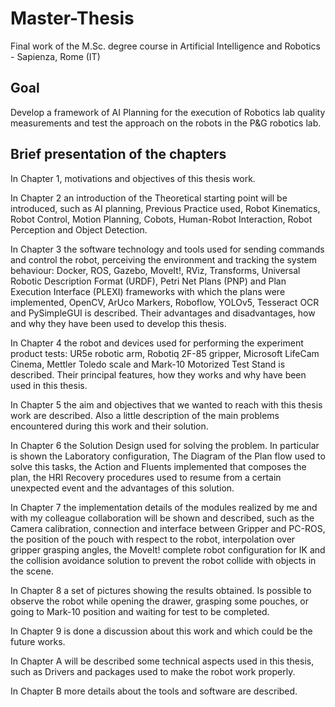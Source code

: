 # Master-Thesis
Final work of the M.Sc. degree course in Artificial Intelligence and Robotics - Sapienza, Rome (IT)

## Goal

Develop a framework of AI Planning for the execution of Robotics lab quality
measurements and test the approach on the robots in the P&G robotics lab.

## Brief presentation of the chapters

In Chapter 1, motivations and objectives of this thesis work.

In Chapter 2 an introduction of the Theoretical starting point will be introduced, such as AI
planning, Previous Practice used, Robot Kinematics, Robot Control, Motion Planning,
Cobots, Human-Robot Interaction, Robot Perception and Object Detection.

In Chapter 3 the software technology and tools used for sending commands and control
the robot, perceiving the environment and tracking the system behaviour: Docker, ROS,
Gazebo, MoveIt!, RViz, Transforms, Universal Robotic Description Format (URDF), Petri
Net Plans (PNP) and Plan Execution Interface (PLEXI) frameworks with which the plans
were implemented, OpenCV, ArUco Markers, Roboflow, YOLOv5, Tesseract OCR and
PySimpleGUI is described. Their advantages and disadvantages, how and why they have
been used to develop this thesis.

In Chapter 4 the robot and devices used for performing the experiment product tests:
UR5e robotic arm, Robotiq 2F-85 gripper, Microsoft LifeCam Cinema, Mettler Toledo scale
and Mark-10 Motorized Test Stand is described. Their principal features, how they works
and why have been used in this thesis.

In Chapter 5 the aim and objectives that we wanted to reach with this thesis work are
described. Also a little description of the main problems encountered during this work and
their solution.

In Chapter 6 the Solution Design used for solving the problem. In particular is shown
the Laboratory configuration, The Diagram of the Plan flow used to solve this tasks, the
Action and Fluents implemented that composes the plan, the HRI Recovery procedures used
to resume from a certain unexpected event and the advantages of this solution.

In Chapter 7 the implementation details of the modules realized by me and with
my colleague collaboration will be shown and described, such as the Camera calibration,
connection and interface between Gripper and PC-ROS, the position of the pouch with
respect to the robot, interpolation over gripper grasping angles, the MoveIt! complete robot
configuration for IK and the collision avoidance solution to prevent the robot collide with
objects in the scene.

In Chapter 8 a set of pictures showing the results obtained. Is possible to observe the
robot while opening the drawer, grasping some pouches, or going to Mark-10 position and
waiting for test to be completed.

In Chapter 9 is done a discussion about this work and which could be the future works.

In Chapter A will be described some technical aspects used in this thesis, such as Drivers
and packages used to make the robot work properly.

In Chapter B more details about the tools and software are described.
